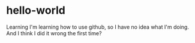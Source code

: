 # hello-world
Learning
I'm learning how to use github, so I have no idea what I'm doing. And I think I did it wrong the first time?
